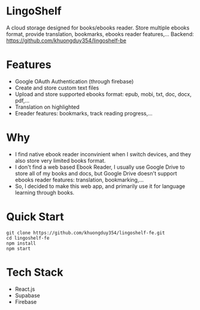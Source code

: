 # LingoShelf
A cloud storage designed for books/ebooks reader.
Store multiple ebooks format, provide translation, bookmarks, ebooks reader features,...
Backend: https://github.com/khuongduy354/lingoshelf-be

# Features
- Google OAuth Authentication (through firebase)
- Create and store custom text files
- Upload and store supported ebooks format: epub, mobi, txt, doc, docx, pdf,...
- Translation on highlighted
- Ereader features: bookmarks, track reading progress,...


# Why
- I find native ebook reader inconvinient when I switch devices, and they also store very limited books format.
- I don't find a web based Ebook Reader, I usually use Google Drive to store all of my books and docs, but Google Drive
doesn't support ebooks reader features: translation, bookmarking,...
- So, I decided to make this web app, and primarily use it for language learning through books.

# Quick Start
```
git clone https://github.com/khuongduy354/lingoshelf-fe.git
cd lingoshelf-fe
npm install
npm start
```
# Tech Stack
- React.js
- Supabase
- Firebase
